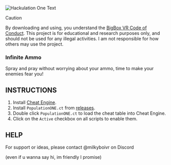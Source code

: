 ![Hackulation One Text](https://github.com/MilkyBoiVR/HackulationOne/assets/111146381/a57f5a32-c999-4d50-aaff-ef24c652b393)
> [!CAUTION]
> By downloading and using, you understand the [BigBox VR Code of Conduct](https://bigboxvr.com/code-of-conduct.html). This project is for educational and research purposes only, and should not be used for any illegal activities. I am not responsible for how others may use the project.

### **Infinite Ammo**
Spray and pray without worrying about your ammo, time to make your enemies fear you!

## **INSTRUCTIONS**

1. Install [Cheat Engine](https://www.cheatengine.org/).
2. Install `PopulationONE.ct` from [releases](https://github.com/MilkyBoiVR/Hackulation-One/releases/latest).
3. Double click `PopulationONE.ct` to load the cheat table into Cheat Engine.
4. Click on the `Active` checkbox on all scripts to enable them.

## **HELP**

For support or ideas, please contact @milkyboivr on Discord

(even if u wanna say hi, im friendly I promise)
